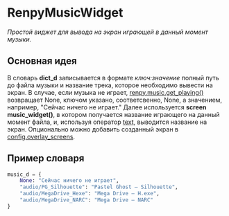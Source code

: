 # RenpyMusicWidget
_Простой виджет для вывода на экран играющей в данный момент музыки._

## Основная идея
В словарь **dict_d** записывается в формате _ключ:значение_ полный путь до файла музыки и название трека, которое необходимо вывести на экран.  В случае, если музыка не играет, [renpy.music.get_playing()](https://www.renpy.org/doc/html/audio.html?highlight=renpy%20music%20get_playing#renpy.music.get_playing) возвращает None, ключом указано, соответсвенно, None, а значением, например, "Сейчас ничего не играет." Далее используется **screen music_widget()**, в котором получается название играющего на данный момент файла, и, используя оператор [text](https://www.renpy.org/doc/html/screens.html#text), выводится название на экран. Опционально можно добавить созданный экран в [config.overlay_screens](https://www.renpy.org/doc/html/config.html?highlight=config%20overlay_screens#var-config.overlay_screens).

## Пример словаря
```python
music_d = {
    None: "Сейчас ничего не играет",
    "audio/PG_Silhouette": "Pastel Ghost — Silhouette",
    "audio/MegaDrive_Hexe": "Mega Drive — H.exe",
    "audio/MegaDrive_NARC": "Mega Drive — NARC"
}
```
